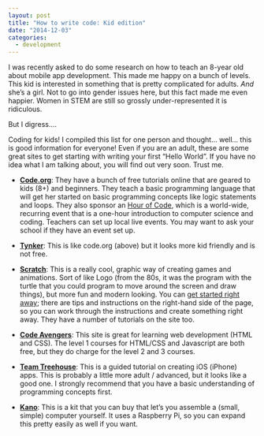 ```yaml
---
layout: post
title: "How to write code: Kid edition"
date: "2014-12-03"
categories:
  - development
---
```


I was recently asked to do some research on how to teach an 8-year old about mobile app development.   This made me happy on a bunch of levels.  This kid is interested in something that is pretty complicated for adults.  _And_ she’s a girl.  Not to go into gender issues here, but this fact made me even happier.  Women in STEM are still so grossly under-represented it is ridiculous.

But I digress….

Coding for kids!  I compiled this list for one person and thought… well… this is good information for everyone!  Even if you are an adult, these are some great sites to get starting with writing your first “Hello World”.  If you have no idea what I am talking about, you will find out very soon.  Trust me.

* __[Code.org](http://code.org/learn)__: They have a bunch of free tutorials online that are geared to kids (8+) and beginners.  They teach a basic programming language that will get her started on basic programming concepts like logic statements and loops. They also sponsor an [Hour of Code](http://hourofcode.com/us), which is a world-wide, recurring event that is a one-hour introduction to computer science and coding.  Teachers can set up local live events.  You may want to ask your school if they have an event set up.

* __[Tynker](http://www.tynker.com/)__: This is like code.org (above) but it looks more kid friendly and is not free.

* __[Scratch](http://scratch.mit.edu/)__: This is a really cool, graphic way of creating games and animations.  Sort of like Logo (from the 80s, it was the program with the turtle that you could program to move around the screen and draw things), but more fun and modern looking. You can [get started right away](http://scratch.mit.edu/projects/editor/?tip_bar=getStarted); there are tips and instructions on the right-hand side of the page, so you can work through the instructions and create something right away.  They have a number of tutorials on the site too.

* __[Code Avengers](http://www.codeavengers.com/courses)__: This site is great for learning web development (HTML and CSS).  The level 1 courses for HTML/CSS and Javascript are both free, but they do charge for the level 2 and 3 courses.

* __[Team Treehouse](http://teamtreehouse.com/tracks/ios-development-with-objectivec)__: This is a guided tutorial on creating iOS (iPhone) apps.  This is probably a little more adult / advanced, but it looks like a good one.  I strongly recommend that you have a basic understanding of programming concepts first.

* __[Kano](https://kano.me/)__: This is a kit that you can buy that let’s you assemble a (small, simple) computer yourself.  It uses a Raspberry Pi, so you can expand this pretty easily as well if you want.
